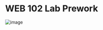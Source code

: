 # WEB 102 Lab Prework
![image](https://github.com/user-attachments/assets/5d5ed123-5c07-4bbf-825a-14f9885244a4)
